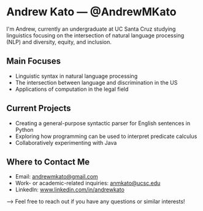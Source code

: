 # Andrew Kato — @AndrewMKato

I'm Andrew, currently an undergraduate at UC Santa Cruz studying linguistics focusing on the intersection of natural language processing (NLP) and diversity, equity, and inclusion.

## Main Focuses

- Linguistic syntax in natural language processing
- The intersection between language and discrimination in the US
- Applications of computation in the legal field

## Current Projects

- Creating a general-purpose syntactic parser for English sentences in Python
- Exploring how programming can be used to interpret predicate calculus 
- Collaboratively experimenting with Java

## Where to Contact Me

- Email: andrewmkato@gmail.com
- Work- or academic-related inquiries: anmkato@ucsc.edu
- LinkedIn: www.linkedin.com/in/andrewkato

--> Feel free to reach out if you have any questions or similar interests!
